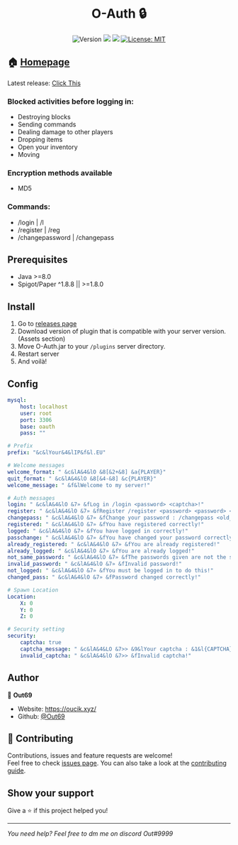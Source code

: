 <h1 align="center">O-Auth 🔒</h1>
<p align="center">
  <img alt="Version" src="https://img.shields.io/badge/version-1.1.2-blue.svg?cacheSeconds=2592000" />
  <img src="https://img.shields.io/badge/Java-%3E%3D8.0-blue.svg" />
  <img src="https://img.shields.io/badge/Spigot/Paper-%5E1.8.8%20%7C%7C%20%3E%3D1.8.0-blue.svg" />
  <a href="#" target="_blank">
    <img alt="License: MIT" src="https://img.shields.io/badge/License-BSD-yellow.svg" />
  </a>
</p>


## 🏠 [Homepage](https://github.com/PhecdaTeam/O-Auth)
Latest release: [Click This](https://github.com/PhecdaTeam/O-Auth/releases/tag/1.1.2)

### Blocked activities before logging in:
- Destroying blocks
- Sending commands
- Dealing damage to other players
- Dropping items
- Open your inventory
- Moving

### Encryption methods available
- MD5

### Commands:
- /login | /l
- /register | /reg
- /changepassword | /changepass

## Prerequisites

- Java >=8.0
- Spigot/Paper ^1.8.8 || >=1.8.0

## Install

1. Go to [releases page](https://github.com/PhecdaTeam/O-Auth/releases)
2. Download version of plugin that is compatible with your server version. (Assets section)
3. Move O-Auth.jar to your `/plugins` server directory.
4. Restart server
5. And voilà!

## Config
```yml
mysql:
    host: localhost
    user: root
    port: 3306
    base: oauth
    pass: ""

# Prefix
prefix: "&c&lYour&4&lIP&f&l.EU"

# Welcome messages
welcome_format: " &c&lA&4&lO &8[&2+&8] &a{PLAYER}"
quit_format: " &c&lA&4&lO &8[&4-&8] &c{PLAYER}"
welcome_message: " &f&lWelcome to my server!"

# Auth messages
login: " &c&lA&4&lO &7» &fLog in /login <password> <captcha>!"
register: " &c&lA&4&lO &7» &fRegister /register <password> <password> <captcha>"
changepass: " &c&lA&4&lO &7» &fChange your password : /changepass <old_password> <new_password>"
registered: " &c&lA&4&lO &7» &fYou have registered correctly!"
logged: " &c&lA&4&lO &7» &fYou have logged in correctly!"
passchange: " &c&lA&4&lO &7» &fYou have changed your password correctly!"
already_registered: " &c&lA&4&lO &7» &fYou are already registered!"
already_logged: " &c&lA&4&lO &7» &fYou are already logged!"
not_same_password: " &c&lA&4&lO &7» &fThe passwords given are not the same!"
invalid_password: " &c&lA&4&lO &7» &fInvalid password!"
not_logged: " &c&lA&4&lO &7» &fYou must be logged in to do this!"
changed_pass: " &c&lA&4&lO &7» &fPassword changed correctly!"

# Spawn Location
Location:
    X: 0
    Y: 0
    Z: 0

# Security setting
security:
    captcha: true
    captcha_message: " &c&lA&4&LO &7>> &9&lYour captcha : &1&l{CAPTCHA}"
    invalid_captcha: " &c&lA&4&lO &7>> &fInvalid captcha!"

```

## Author

👤 **Out69**

* Website: https://oucik.xyz/
* Github: [@Out69](https://github.com/Out69)

## 🤝 Contributing

Contributions, issues and feature requests are welcome!<br />Feel free to check [issues page](https://github.com/PhecdaTeam/O-Auth/issues). You can also take a look at the [contributing guide](@github.com:Out69/O-Auth/blob/master/CONTRIBUTING.md).

## Show your support

Give a ⭐️ if this project helped you!

***

*You need help? Feel free to dm me on discord Out#9999*
